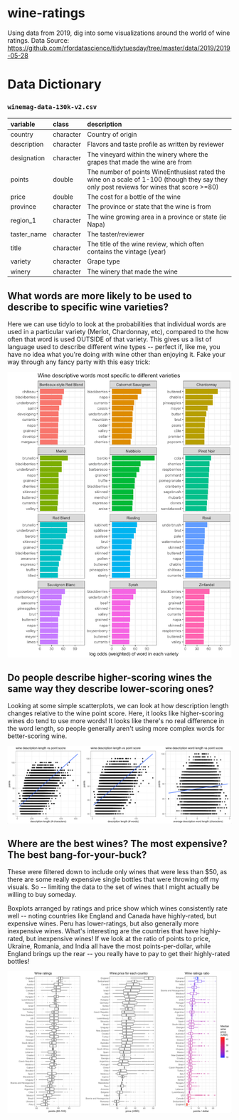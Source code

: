 # wine-ratings

Using data from 2019, dig into some visualizations around the world of wine ratings.
Data Source: https://github.com/rfordatascience/tidytuesday/tree/master/data/2019/2019-05-28

# Data Dictionary
### `winemag-data-130k-v2.csv`

|variable              |class     |description |
|:---|:---|:-----------|
|country               |character | Country of origin |
|description           |character | Flavors and taste profile as written by reviewer |
|designation | character | The vineyard within the winery where the grapes that made the wine are from |
|points                |double    | The number of points WineEnthusiast rated the wine on a scale of 1-100 (though they say they only post reviews for wines that score >=80) |
|price                 |double    | The cost for a bottle of the wine |
|province              |character | The province or state that the wine is from|
|region_1              |character | The wine growing area in a province or state (ie Napa) |
|taster_name           |character | The taster/reviewer |
|title                 |character | The title of the wine review, which often contains the vintage (year) |
|variety               |character | Grape type |
|winery                |character | The winery that made the wine |


## What words are more likely to be used to describe to specific wine varieties?

Here we can use tidylo to look at the probabilities that individual words are used in a particular variety (Merlot, Chardonnay, etc), compared to the how often that word is used OUTSIDE of that variety. This gives us a list of language used to describe different wine types -- perfect if, like me, you have no idea what you're doing with wine other than enjoying it.  Fake your way through any fancy party with this easy trick:

![](images/wine_variety_words.png)

## Do people describe higher-scoring wines the same way they describe lower-scoring ones?

Looking at some simple scatterplots, we can look at how description length changes relative to the wine point score. Here, it looks like higher-scoring wines do tend to use more words! It looks like there's no real difference in the word length, so people generally aren't using more complex words for better-scoring wine. 

![](images/wine_descriptions_vs_points.png)

## Where are the best wines? The most expensive? The best bang-for-your-buck?

These were filtered down to include only wines that were less than $50, as there are some really expensive single bottles that were throwing off my visuals. So -- limiting the data to the set of wines that I might actually be willing to buy someday. 

Boxplots arranged by ratings and price show which wines consistently rate well -- noting countries like England and Canada have highly-rated, but expensive wines. Peru has lower-ratings, but also generally more inexpensive wines. What's interesting are the countries that have highly-rated, but inexpensive wines! If we look at the ratio of points to price, Ukraine, Romania, and India all have the most points-per-dollar, while England brings up the rear -- you really have to pay to get their highly-rated bottles!

![](images/wine_ratings_prices_ratio.png)
